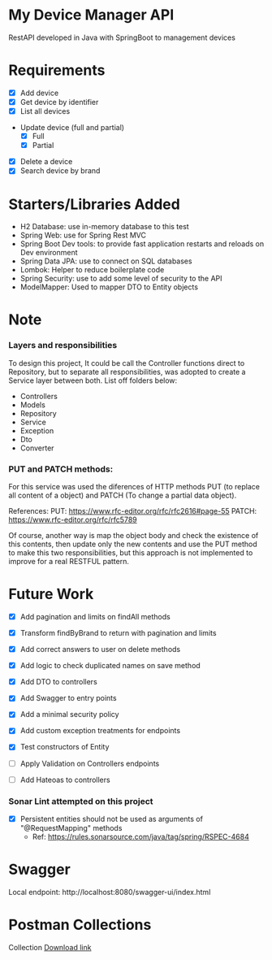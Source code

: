# My Device Manager API
RestAPI developed in Java with SpringBoot to management devices

# Requirements
- [x] Add device
- [x] Get device by identifier
- [x] List all devices
- Update device (full and partial)
  - [x] Full
  - [x] Partial
- [x] Delete a device
- [x] Search device by brand

# Starters/Libraries Added
* H2 Database: use in-memory database to this test
* Spring Web: use for Spring Rest MVC
* Spring Boot Dev tools: to provide fast application restarts and reloads on Dev environment
* Spring Data JPA: use to connect on SQL databases
* Lombok: Helper to reduce boilerplate code
* Spring Security: use to add some level of security to the API
* ModelMapper: Used to mapper DTO to Entity objects

# Note
### Layers and responsibilities
To design this project, It could be call the Controller functions direct to Repository, but to separate all responsibilities, was adopted to create a Service layer between both.
List off folders below:
- Controllers
- Models
- Repository
- Service
- Exception
- Dto
- Converter

### PUT and PATCH methods:
For this service was used the diferences of HTTP methods PUT (to replace all content of a object) and PATCH (To change a partial data object).

References:
PUT: https://www.rfc-editor.org/rfc/rfc2616#page-55
PATCH: https://www.rfc-editor.org/rfc/rfc5789

Of course, another way is map the object body and check the existence of this contents, then update only the new contents and use the PUT method to make this two responsibilities, but this approach is not implemented to improve for a real RESTFUL pattern.

# Future Work
- [x] Add pagination and limits on findAll methods
- [x] Transform findByBrand to return with pagination and limits
- [x] Add correct answers to user on delete methods
- [x] Add logic to check duplicated names on save method
- [x] Add DTO to controllers
- [x] Add Swagger to entry points
- [x] Add a minimal security policy
- [x] Add custom exception treatments for endpoints
- [x] Test constructors of Entity
- [ ] Apply Validation on Controllers endpoints
- [ ] Add Hateoas to controllers



### Sonar Lint attempted on this project
- [x] Persistent entities should not be used as arguments of "@RequestMapping" methods
  * Ref: https://rules.sonarsource.com/java/tag/spring/RSPEC-4684


# Swagger
Local endpoint: http://localhost:8080/swagger-ui/index.html


# Postman Collections
Collection [Download link](./collection/MyDeviceManagerAPI.postman_collection.json)